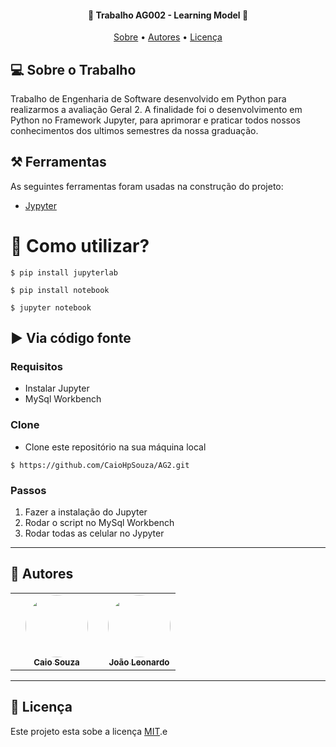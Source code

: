 <h4 align="center"> 
	🚧 Trabalho AG002 - Learning Model 🚧
</h4>

<p align="center">
 <a href="#-Sobre-o-Trabalho">Sobre</a> •
 <a href="#-autores">Autores</a> • 
 <a href="#-Licença">Licença</a>
</p>


## 💻 Sobre o Trabalho

Trabalho de Engenharia de Software desenvolvido em Python para realizarmos a avaliação Geral 2. A finalidade foi o desenvolvimento em Python no Framework Jupyter, para aprimorar e praticar todos nossos conhecimentos dos ultimos semestres da nossa graduação.  


## ⚒️ Ferramentas 
As seguintes ferramentas foram usadas na construção do projeto:
- [Jypyter](https://jupyter.org/install)

# 📲 Como utilizar? 

```
$ pip install jupyterlab
```
```
$ pip install notebook
```
```
$ jupyter notebook
```


## ▶️ Via código fonte

### Requisitos
 - Instalar Jupyter
 - MySql Workbench
 

### Clone
- Clone este repositório na sua máquina local
```
$ https://github.com/CaioHpSouza/AG2.git
```

### Passos
 1. Fazer a instalação do Jupyter
 2. Rodar o script no MySql Workbench
 3. Rodar todas as celular no Jypyter

---

## 🦸 Autores

<table>
  <th> 
    <td align="center"><a href="https://github.com/CaioHpSouza/"><img style="border-radius: 50%;" src="https://avatars.githubusercontent.com/u/21149887?v=4" width="100px;" alt=""/><br /><sub><b>Caio Souza</b></sub></a></td>  
  </th>
  <th>   
    <td align="center"><a href="https://github.com/JoaoLeonardoMorganti"><img style="border-radius: 50%;" src="https://avatars.githubusercontent.com/u/59871341?v=4" width="100px;" alt=""/><br /><sub><b>João Leonardo</b></sub></a></td>  
  </th>
</table>

---

## 📝 Licença

Este projeto esta sobe a licença [MIT](./LICENSE).e
